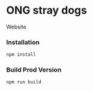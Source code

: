 # ONG stray dogs

Website

### Installation

```sh
npm install
```

### Build Prod Version

```sh
npm run build
```
